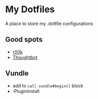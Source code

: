 # My Dotfiles
A place to store my .dotfile configurations

## Good spots
- [r00k](https://github.com/r00k/dotfiles "r00k")
- [Thoughtbot](https://github.com/thoughtbot/dotfiles "Thoughbot")

## Vundle
- add to `call vundle#begin()` block
- :PluginInstall
